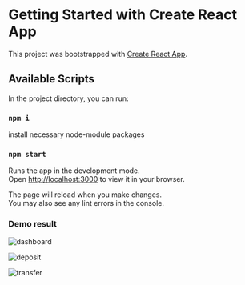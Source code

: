 # Getting Started with Create React App

This project was bootstrapped with [Create React App](https://github.com/facebook/create-react-app).

## Available Scripts

In the project directory, you can run:

### `npm i`
install necessary node-module packages

### `npm start`

Runs the app in the development mode.\
Open [http://localhost:3000](http://localhost:3000) to view it in your browser.

The page will reload when you make changes.\
You may also see any lint errors in the console.

### Demo result
![dashboard](https://user-images.githubusercontent.com/31425226/169003895-99f7bee6-5263-4f2d-a972-fd996529181e.png)

![deposit](https://user-images.githubusercontent.com/31425226/169004017-bca5367f-10a8-410d-87ec-0142cf5991d6.png)

![transfer](https://user-images.githubusercontent.com/31425226/169004085-18706f59-5e7b-4eed-b08d-2e8ea6292509.png)
